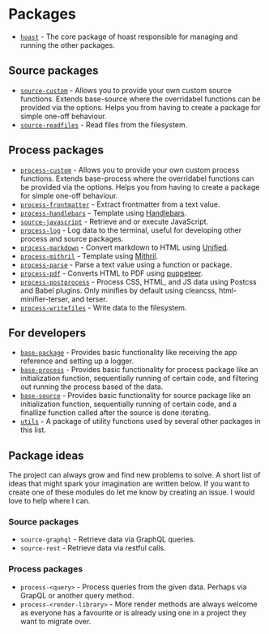 # Packages

- [`hoast`](/packages/hoast) - The core package of hoast responsible for managing and running the other packages.

## Source packages

- [`source-custom`](/packages/source-custom) - Allows you to provide your own custom source functions. Extends base-source where the overridabel functions can be provided via the options. Helps you from having to create a package for simple one-off behaviour.
- [`source-readfiles`](/packages/source-readfiles) - Read files from the filesystem.

## Process packages

- [`process-custom`](/packages/process-custom) - Allows you to provide your own custom process functions. Extends base-process where the overridabel functions can be provided via the options. Helps you from having to create a package for simple one-off behaviour.
- [`process-frontmatter`](/packages/process-frontmatter) - Extract frontmatter from a text value.
- [`process-handlebars`](/packages/process-handlebars) - Template using [Handlebars](https://github.com/handlebars-lang/handlebars.js#readme).
- [`source-javascript`](/packages/source-javascript) - Retrieve and or execute JavaScript.
- [`process-log`](/packages/process-log) - Log data to the terminal, useful for developing other process and source packages.
- [`process-markdown`](/packages/process-markdown) - Convert markdown to HTML using [Unified](https://github.com/unifiedjs/unified#readme).
- [`process-mithril`](/packages/process-mithril) - Template using [Mithril](https://github.com/MithrilJS/mithril.js#readme).
- [`process-parse`](/packages/process-parse) - Parse a text value using a function or package.
- [`process-pdf`](/packages/process-pdf) - Converts HTML to PDF using [puppeteer](https://github.com/puppeteer/puppeteer#readme).
- [`process-postprocess`](/packages/process-postprocess) - Process CSS, HTML, and JS data using Postcss and Babel plugins. Only minifies by default using cleancss, html-minifier-terser, and terser.
- [`process-writefiles`](/packages/process-writefiles) - Write data to the filesystem.

## For developers

- [`base-package`](/packages/base-package) - Provides basic functionality like receiving the app reference and setting up a logger.
- [`base-process`](/packages/base-process) - Provides basic functionality for process package like an initialization function, sequentially running of certain code, and filtering out running the process based of the data.
- [`base-source`](/packages/base-source) - Provides basic functionality for source package like an initialization function, sequentially running of certain code, and a finallize function called after the source is done iterating.
- [`utils`](/packages/utils) - A package of utility functions used by several other packages in this list.

## Package ideas

The project can always grow and find new problems to solve. A short list of ideas that might spark your imagination are written below. If you want to create one of these modules do let me know by creating an issue. I would love to help where I can.

### Source packages

- `source-graphql` - Retrieve data via GraphQL queries.
- `source-rest` - Retrieve data via restful calls.

### Process packages

- `process-<query>` - Process queries from the given data. Perhaps via GrapQL or another query method.
- `process-<render-library>` - More render methods are always welcome as everyone has a favourite or is already using one in a project they want to migrate over.
